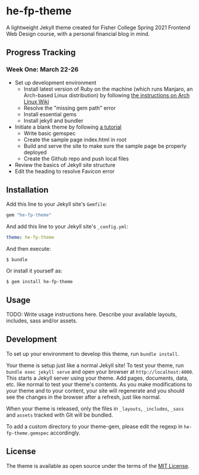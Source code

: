 # he-fp-theme

A lightweight Jekyll theme created for Fisher College Spring 2021 Frontend Web Design course, with a personal financial blog in mind.

## Progress Tracking

### Week One: March 22-26
- Set up development environment
  - Install latest version of Ruby on the machine (which runs Manjaro, an Arch-based Linux distribution) by following [the instructions on Arch Linux Wiki](https://wiki.archlinux.org/index.php/ruby)
  - Resolve the "missing gem path" error
  - Install essential gems
  - Install jekyll and bundler
- Initiate a blank theme by following [a tutorial](https://www.siteleaf.com/blog/making-your-first-jekyll-theme-part-2/)
  - Write basic gemspec
  - Create the sample page index.html in root
  - Build and serve the site to make sure the sample page be properly deployed
  - Create the Github repo and push local files
- Review the basics of Jekyll site structure
- Edit the heading to resolve Favicon error

## Installation

Add this line to your Jekyll site's `Gemfile`:

```ruby
gem "he-fp-theme"
```

And add this line to your Jekyll site's `_config.yml`:

```yaml
theme: he-fp-theme
```

And then execute:

    $ bundle

Or install it yourself as:

    $ gem install he-fp-theme

## Usage

TODO: Write usage instructions here. Describe your available layouts, includes, sass and/or assets.

## Development

To set up your environment to develop this theme, run `bundle install`.

Your theme is setup just like a normal Jekyll site! To test your theme, run `bundle exec jekyll serve` and open your browser at `http://localhost:4000`. This starts a Jekyll server using your theme. Add pages, documents, data, etc. like normal to test your theme's contents. As you make modifications to your theme and to your content, your site will regenerate and you should see the changes in the browser after a refresh, just like normal.

When your theme is released, only the files in `_layouts`, `_includes`, `_sass` and `assets` tracked with Git will be bundled.

To add a custom directory to your theme-gem, please edit the regexp in `he-fp-theme.gemspec` accordingly.

## License

The theme is available as open source under the terms of the [MIT License](https://opensource.org/licenses/MIT).

